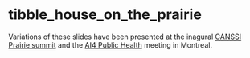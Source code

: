 # tibble_house_on_the_prairie

Variations of these slides have been presented at the inagural [CANSSI Prairie summit](http://www.canssi.ca/inaugural-canssi-prairies-summit/) and the [AI4 Public Health](http://www.ai4ph.ca/#/) meeting in Montreal.


